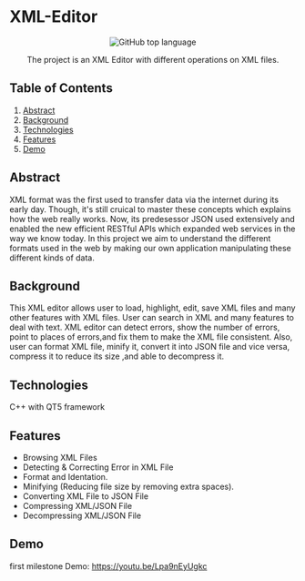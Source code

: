 # XML-Editor

<div align="center">

![GitHub top language](https://img.shields.io/badge/C%2B%2B-100.0%25-brightgreen)

The project is an XML Editor with different operations on XML files.
</div> 

## Table of Contents
1. [Abstract](#Abstract)
2. [Background](#Background)
3. [Technologies](#Technologies)
4. [Features](#Features)
5. [Demo](#Demo)


## Abstract
 XML format was the first used to transfer data via the internet during its early day. Though, it's still cruical to master these concepts which explains how the web really works. Now, its predesessor JSON used extensively and enabled the new efficient RESTful APIs which expanded web services in the way we know today.
In this project we aim to understand the different formats used in the web by making our own application manipulating these different kinds of data.

## Background
This XML editor allows user to load, highlight, edit, save XML files and many other features with XML files.
User can search in XML and many features to deal with text.
XML editor can detect errors, show the number of errors, point to places of errors,and fix them to make the XML file consistent.
Also, user can format XML file, minify it, convert it into JSON file and vice versa, compress it to reduce its size
,and able to decompress it.

## Technologies
C++ with QT5 framework

## Features
-  Browsing XML Files
-  Detecting & Correcting Error in XML File
-  Format and Identation.
-  Minifying (Reducing file size by removing extra spaces).
-  Converting XML File to JSON File
-  Compressing XML/JSON File
-   Decompressing XML/JSON File

## Demo
first milestone Demo: https://youtu.be/Lpa9nEyUgkc
